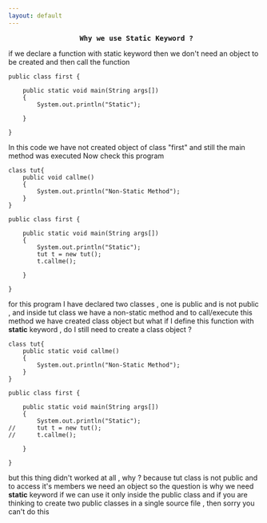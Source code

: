 ```yaml
---
layout: default
---
```

<center><b><pre> Why we use Static Keyword ?</pre></b></center>

if we declare a function with static keyword then we don't need an object to be created and then 
call the function


```
public class first {

	public static void main(String args[])
	{
		System.out.println("Static");

	}

}
```
In this code we have not created object of class "first" and still the main method was executed 
Now check this program

```
class tut{
	public void callme()
	{
		System.out.println("Non-Static Method");
	}
}

public class first {

	public static void main(String args[])
	{
		System.out.println("Static");
		tut t = new tut();
		t.callme();
		
	}

}

```
for this program I have declared two classes , one is public and is not public , and inside tut class 
we have a non-static method and to call/execute this method we have created class object
but what if I define this function with <b>static</b> keyword , do I still need to create 
a class object ?

```
class tut{
	public static void callme()
	{
		System.out.println("Non-Static Method");
	}
}

public class first {

	public static void main(String args[])
	{
		System.out.println("Static");
//		tut t = new tut();
//		t.callme();
		
	}

}
```
but this thing didn't worked at all , why ? 
because tut class is not public and to access it's members we need an object 
so the question is why we need <b>static</b> keyword if we can use it only inside the public class 
and if you are thinking to create two public classes in a single source file , then sorry you can't do this

